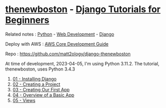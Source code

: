 # [thenewboston](thenewboston.md) - [Django Tutorials for Beginners](https://www.youtube.com/playlist?list=PL6gx4Cwl9DGBlmzzFcLgDhKTTfNLfX1IK)

Related notes : [Python](Python.md) - [Web Development](Web%20Development.md) - [Django](Django.md)

Deploy with AWS : [AWS Core Development Guide](aws-core-deployment-guide.pdf)

Repo : <https://github.com/matt2ology/django-thenewboston>

At time of development, 2023-04-05, I'm using Python 3.11.2.
The tutorial, thenewboston, uses Python 3.4.3

1. [01 - Installing Django](01%20-%20Installing%20Django.md)
2. [02 - Creating a Project](02%20-%20Creating%20a%20Project.md)
3. [03 - Creating Our First App](03%20-%20Creating%20Our%20First%20App.md)
4. [04 - Overview of a Basic App](04%20-%20Overview%20of%20a%20Basic%20App.md)
5. [05 - Views](05%20-%20Views.md)
